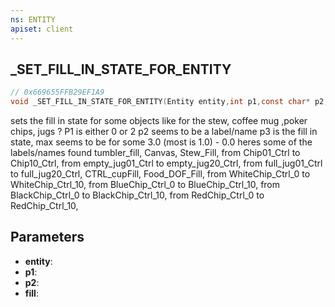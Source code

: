 ```yaml
---
ns: ENTITY
apiset: client
---
```

## _SET_FILL_IN_STATE_FOR_ENTITY

```c
// 0x669655FFB29EF1A9
void _SET_FILL_IN_STATE_FOR_ENTITY(Entity entity,int p1,const char* p2,float fill);
```

sets the fill in state for some objects like for the stew, coffee mug ,poker chips, jugs ? P1 is either 0 or 2 p2 seems to be a label/name p3 is the fill in state, max seems to be for some 3.0 (most is 1.0) - 0.0
heres some of the labels/names found 
tumbler_fill, Canvas, Stew_Fill, from Chip01_Ctrl to Chip10_Ctrl, from empty_jug01_Ctrl to empty_jug20_Ctrl, from full_jug01_Ctrl to full_jug20_Ctrl, CTRL_cupFill, Food_DOF_Fill, from WhiteChip_Ctrl_0 to WhiteChip_Ctrl_10, from BlueChip_Ctrl_0 to BlueChip_Ctrl_10, from BlackChip_Ctrl_0 to BlackChip_Ctrl_10, from RedChip_Ctrl_0 to RedChip_Ctrl_10,

## Parameters
* **entity**:
* **p1**:
* **p2**:
* **fill**: